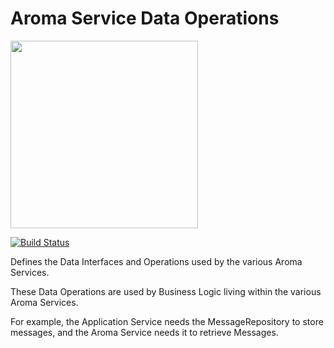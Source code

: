 Aroma Service Data Operations
==============================================

[<img src="https://raw.githubusercontent.com/RedRoma/aroma/develop/Graphics/Logo.png" width="300">](https://github.com/RedRoma/Aroma)

[![Build Status](http://jenkins.sirwellington.tech/job/Aroma%20Data%20Operations/badge/icon)](http://jenkins.sirwellington.tech/job/Aroma%20Data%20Operations/)

Defines the Data Interfaces and Operations used by the various Aroma Services.

These Data Operations are used by Business Logic living within the various Aroma Services.

For example, the Application Service needs the MessageRepository to store messages, and the Aroma
Service needs it to retrieve Messages.
